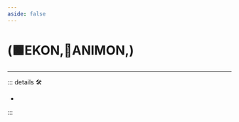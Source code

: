 ```yaml
---
aside: false
---
```

# (🟩<ekos>EKON</ekos>,💜<anima>ANIMON</anima>,)

---

<!-- =================================================== -->
<!-- =================================================== -->
<!-- =================================================== -->
<!-- =================================================== -->
<!-- =================================================== -->
::: details 🛠

-

:::